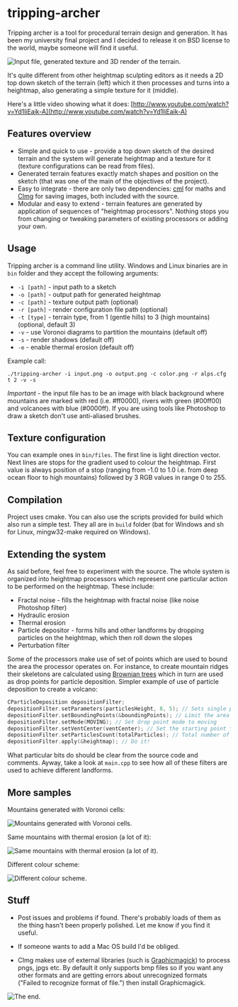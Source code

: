 tripping-archer
===============

Tripping archer is a tool for procedural terrain design and generation. It has been my university final project and I decided to release it on BSD license to the world, maybe someone will find it useful.

![Input file, generated texture and 3D render of the terrain.](http://amongpixels.com/moon/teaser.png)

It's quite different from other heightmap sculpting editors as it needs a 2D top down sketch of the terrain (left) which it then processes and turns into a heightmap, also generating a simple texture for it (middle).

Here's a little video showing what it does: [http://www.youtube.com/watch?v=Yd1liEaik-A](http://www.youtube.com/watch?v=Yd1liEaik-A)

## Features overview
* Simple and quick to use - provide a top down sketch of the desired terrain and the system will generate heightmap and a texture for it (texture configurations can be read from files).
* Generated terrain features exactly match shapes and position on the sketch (that was one of the main of the objectives of the project).
* Easy to integrate - there are only two dependencies: [cml](http://cmldev.net/) for maths and [CImg](http://cimg.sourceforge.net/) for saving images, both included with the source.
* Modular and easy to extend - terrain features are generated by application of sequences of "heightmap processors". Nothing stops you from changing or tweaking parameters of existing processors or adding your own.

## Usage
Tripping archer is a command line utility. Windows and Linux binaries are in `bin` folder and they accept the following arguments:

* `-i [path]` - input path to a sketch
* `-o [path]` - output path for generated heightmap
* `-c [path]` - texture output path (optional)
* `-r [path]` - render configuration file path (optional)
* `-t [type]` - terrain type, from 1 (gentle hills) to 3 (high mountains) (optional, default 3)
* `-v` - use Voronoi diagrams to partition the mountains (default off)
* `-s` - render shadows (default off)
* `-e` - enable thermal erosion (default off)

Example call:

    ./tripping-archer -i input.png -o output.png -c color.png -r alps.cfg t 2 -v -s

*Important* - the input file has to be an image with black background where mountains are marked with red (i.e. #ff0000), rivers with green (#00ff00) and volcanoes with blue (#0000ff). If you are using tools like Photoshop to draw a sketch don't use anti-aliased brushes.

## Texture configuration

You can example ones in `bin/files`. The first line is light direction vector. Next lines are stops for the gradient used to colour the heightmap. First value is always position of a stop (ranging from -1.0 to 1.0 i.e. from deep ocean floor to high mountains) followed by 3 RGB values in range 0 to 255.

## Compilation

Project uses cmake. You can also use the scripts provided for build which also run a simple test. They all are in `build` folder (bat for Windows and sh for Linux, mingw32-make required on Windows).

## Extending the system

As said before, feel free to experiment with the source. The whole system is organized into heightmap processors which represent one particular action to be performed on the heightmap. These include:

* Fractal noise - fills the heightmap with fractal noise (like noise Photoshop filter)
* Hydraulic erosion
* Thermal erosion
* Particle depositor - forms hills and other landforms by dropping particles on the heightmap, which then roll down the slopes
* Perturbation filter

Some of the processors make use of set of points which are used to bound the area the processor operates on. For instance, to create mountain ridges their skeletons are calculated using [Brownian trees](http://en.wikipedia.org/wiki/Brownian_tree) which in turn are used as drop points for particle deposition. Simpler example of use of particle deposition to create a volcano:

```cpp
CParticleDeposition depositionFilter;
depositionFilter.setParameters(particlesHeight, 8, 5); // Sets single particle height, elevation threshold and  search radius
depositionFilter.setBoundingPoints(&boundingPoints); // Limit the area where the drop point can move
depositionFilter.setMode(MOVING); // Set drop point mode to moving
depositionFilter.setVentCenter(ventCenter); // Set the starting point for the drop point
depositionFilter.setParticlesCount(totalParticles); // Total number of particles to drop
depositionFilter.apply(&heightmap); // Do it!
```
What particular bits do should be clear from the source code and comments. Ayway, take a look at `main.cpp` to see how all of these filters are used to achieve different landforms.

## More samples

Mountains generated with Voronoi cells:

![Mountains generated with Voronoi cells.](http://amongpixels.com/tripping-archer/base-color.png)

Same mountains with thermal erosion (a lot of it):

![Same mountains with thermal erosion (a lot of it).](http://amongpixels.com/tripping-archer/erosion2-color.png)

Different colour scheme:

![Different colour scheme.](http://amongpixels.com/tripping-archer/color.png)

## Stuff

* Post issues and problems if found. There's probably loads of them as the thing hasn't been properly polished. Let me know if you find it useful.

* If someone wants to add a Mac OS build I'd be obliged.

* CImg makes use of external libraries (such is [Graphicmagick](http://www.graphicsmagick.org/)) to process pngs, jpgs etc. By default it only supports bmp files so if you want any other formats and are getting errors about unrecognized formats ("Failed to recognize format of file.") then install Graphicmagick.

![The end.](http://amongpixels.com/tripping-archer/the-end.png)

